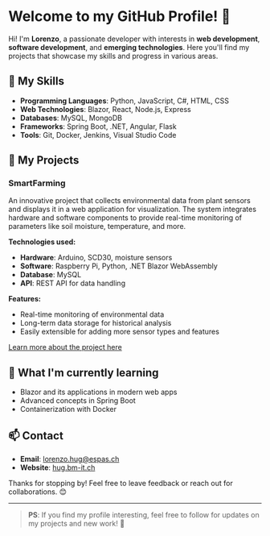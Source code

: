# Welcome to my GitHub Profile! 👋

Hi! I'm **Lorenzo**, a passionate developer with interests in **web development**, **software development**, and **emerging technologies**. Here you'll find my projects that showcase my skills and progress in various areas.

## 🔧 My Skills
- **Programming Languages**: Python, JavaScript, C#, HTML, CSS
- **Web Technologies**: Blazor, React, Node.js, Express
- **Databases**: MySQL, MongoDB
- **Frameworks**: Spring Boot, .NET, Angular, Flask
- **Tools**: Git, Docker, Jenkins, Visual Studio Code

## 📂 My Projects

### **SmartFarming**
An innovative project that collects environmental data from plant sensors and displays it in a web application for visualization. The system integrates hardware and software components to provide real-time monitoring of parameters like soil moisture, temperature, and more.

**Technologies used:**
- **Hardware**: Arduino, SCD30, moisture sensors
- **Software**: Raspberry Pi, Python, .NET Blazor WebAssembly
- **Database**: MySQL
- **API**: REST API for data handling

**Features:**
- Real-time monitoring of environmental data
- Long-term data storage for historical analysis
- Easily extensible for adding more sensor types and features

[Learn more about the project here](https://github.com/espas-bi-it/SmartFarming)

## 🌱 What I'm currently learning
- Blazor and its applications in modern web apps
- Advanced concepts in Spring Boot
- Containerization with Docker

## 📫 Contact
- **Email**: [lorenzo.hug@espas.ch](mailto:lorenzo.hug@espas.ch)
- **Website**: [hug.bm-it.ch](https://hug.bm-it.ch)

Thanks for stopping by! Feel free to leave feedback or reach out for collaborations. 😊

---

> **PS**: If you find my profile interesting, feel free to follow for updates on my projects and new work! 🚀

